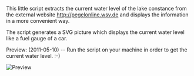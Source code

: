 This little script extracts the current water level of the lake constance from the external website http://pegelonline.wsv.de and displays the information in a more convenient way.

The script generates a SVG picture which displays the current water level like a fuel gauge of a car.

Preview: (2011-05-10) -- Run the script on your machine in order to get the current water level. :-)

<img src="https://github.com/downloads/gnuheidix/lake-level-meter/preview_20110510.svg" alt="Preview"/>
